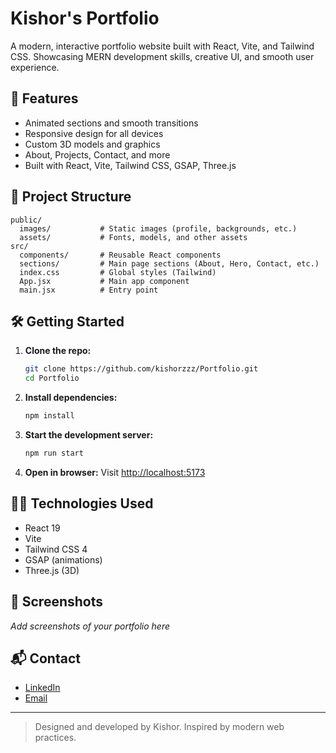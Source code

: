 
# Kishor's Portfolio

A modern, interactive portfolio website built with React, Vite, and Tailwind CSS. Showcasing MERN development skills, creative UI, and smooth user experience.

## 🚀 Features
- Animated sections and smooth transitions
- Responsive design for all devices
- Custom 3D models and graphics
- About, Projects, Contact, and more
- Built with React, Vite, Tailwind CSS, GSAP, Three.js

## 📂 Project Structure
```
public/
  images/           # Static images (profile, backgrounds, etc.)
  assets/           # Fonts, models, and other assets
src/
  components/       # Reusable React components
  sections/         # Main page sections (About, Hero, Contact, etc.)
  index.css         # Global styles (Tailwind)
  App.jsx           # Main app component
  main.jsx          # Entry point
```

## 🛠️ Getting Started
1. **Clone the repo:**
	```sh
	git clone https://github.com/kishorzzz/Portfolio.git
	cd Portfolio
	```
2. **Install dependencies:**
	```sh
	npm install
	```
3. **Start the development server:**
	```sh
	npm run start
	```
4. **Open in browser:**
	Visit [http://localhost:5173](http://localhost:5173)

## 🧑‍💻 Technologies Used
- React 19
- Vite
- Tailwind CSS 4
- GSAP (animations)
- Three.js (3D)

## 📸 Screenshots
_Add screenshots of your portfolio here_

## 📬 Contact
- [LinkedIn](https://www.linkedin.com/in/kishorguguloth)
- [Email](kishorguguloth96@gmail.com)

---

> Designed and developed by Kishor. Inspired by modern web  practices.

